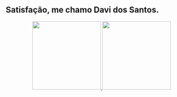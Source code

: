 ## Satisfação, me chamo Davi dos Santos.


<div align="center">
  <a href="https://github.com/DavizinS">
  <img height="180em" src="https://github-readme-stats.vercel.app/api?username=DavizinS&show_icons=true&theme=dracula&include_all_commits=true&count_private=true"/>
  <img height="180em" src="https://github-readme-stats.vercel.app/api/top-langs/?username=DavizinS&layout=compact&langs_count=7&theme=dracula"/>
</div>
<!---
DavizinS/DavizinS is a ✨ special ✨ repository because its `README.md` (this file) appears on your GitHub profile.
You can click the Preview link to take a look at your changes.
--->
